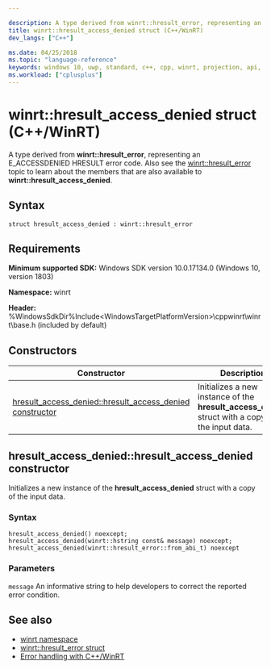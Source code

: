 ```yaml
---

description: A type derived from winrt::hresult_error, representing an E_ACCESSDENIED HRESULT error code.
title: winrt::hresult_access_denied struct (C++/WinRT)
dev_langs: ["C++"]

ms.date: 04/25/2018
ms.topic: "language-reference"
keywords: windows 10, uwp, standard, c++, cpp, winrt, projection, api, reference, hresult, error, code, E_ACCESSDENIED
ms.workload: ["cplusplus"]
---
```


# winrt::hresult_access_denied struct (C++/WinRT)
A type derived from **winrt::hresult_error**, representing an E_ACCESSDENIED HRESULT error code. Also see the [winrt::hresult_error](hresult-error.md) topic to learn about the members that are also available to **winrt::hresult_access_denied**.

## Syntax
```cppwinrt
struct hresult_access_denied : winrt::hresult_error
```

## Requirements
**Minimum supported SDK:** Windows SDK version 10.0.17134.0 (Windows 10, version 1803)

**Namespace:** winrt

**Header:** %WindowsSdkDir%Include\<WindowsTargetPlatformVersion>\cppwinrt\winrt\base.h (included by default)

## Constructors
|Constructor|Description|
|------------|-----------------|
|[hresult_access_denied::hresult_access_denied constructor](#hresult_access_deniedhresult_access_denied-constructor)|Initializes a new instance of the **hresult_access_denied** struct with a copy of the input data.|

## hresult_access_denied::hresult_access_denied constructor
Initializes a new instance of the **hresult_access_denied** struct with a copy of the input data.

### Syntax
```cppwinrt
hresult_access_denied() noexcept;
hresult_access_denied(winrt::hstring const& message) noexcept;
hresult_access_denied(winrt::hresult_error::from_abi_t) noexcept
```

### Parameters
`message`
An informative string to help developers to correct the reported error condition.

## See also 
* [winrt namespace](../winrt.md)
* [winrt::hresult_error struct](hresult-error.md)
* [Error handling with C++/WinRT](/windows/uwp/cpp-and-winrt-apis/error-handling)
